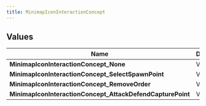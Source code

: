 ```yaml
---
title: MinimapIconInteractionConcept
---
```


## Values

| Name | Description |
| ---- | ----------- |
| **MinimapIconInteractionConcept\_None** | Value: **0** |
| **MinimapIconInteractionConcept\_SelectSpawnPoint** | Value: **1** |
| **MinimapIconInteractionConcept\_RemoveOrder** | Value: **2** |
| **MinimapIconInteractionConcept\_AttackDefendCapturePoint** | Value: **3** |

